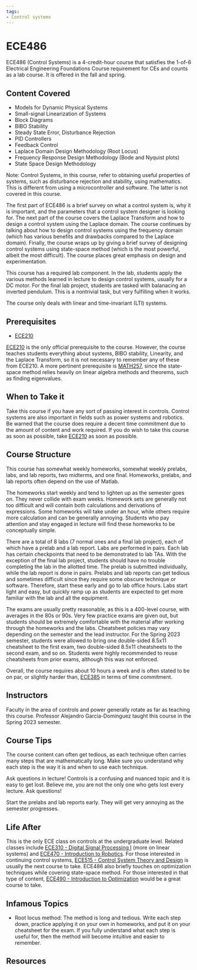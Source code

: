```yaml
---
tags:
- Control systems
---
```

# ECE486

ECE486 (Control Systems) is a 4-credit-hour course that satisfies the 1-of-6 Electrical Engineering Foundations Course requirement for CEs and counts as a lab course. It is offered in the fall and spring.

## Content Covered

- Models for Dynamic Physical Systems
- Small-signal Linearization of Systems
- Block Diagrams
- BIBO Stability
- Steady State Error, Disturbance Rejection
- PID Controllers
- Feedback Control
- Laplace Domain Design Methodology (Root Locus)
- Frequency Response Design Methodology (Bode and Nyquist plots)
- State Space Design Methodology

Note: Control Systems, in this course, refer to obtaining useful properties of systems, such as disturbance rejection and stability, using mathematics. This is different from using a microcontroller and software. The latter is not covered in this course.

The first part of ECE486 is a brief survey on what a control system is, why it is important, and the parameters that a control system designer is looking for. The next part of the course covers the Laplace Transform and how to design a control system using the Laplace domain. The course continues by talking about how to design control systems using the frequency domain (which has various benefits and drawbacks compared to the Laplace domain). Finally, the course wraps up by giving a brief survey of designing control systems using state-space method (which is the most powerful, albeit the most difficult). The course places great emphasis on design and experimentation.

This course has a required lab component. In the lab, students apply the various methods learned in lecture to design control systems, usually for a DC motor. For the final lab project, students are tasked with balanacing an inverted pendulum. This is a nontrivial task, but very fulfilling when it works.

The course only deals with linear and time-invariant (LTI) systems.

## Prerequisites

- [ECE210](ECE210.md)

[ECE210](ECE210.md) is the only official prerequisite to the course. However, the course teaches students everything about systems, BIBO stability, Linearity, and the Laplace Transform, so it is not necessary to remember any of these from ECE210. A more pertinent prerequisite is [MATH257](../MATH%20Course%20Offerings/MATH257.md), since the state-space method relies heavily on linear algebra methods and theorems, such as finding eigenvalues.

## When to Take it

Take this course if you have any sort of passing interest in controls. Control systems are also important in fields such as power systems and robotics. Be warned that the course does require a decent time commitment due to the amount of content and work required. If you do wish to take this course as soon as possible, take [ECE210](ECE210.md) as soon as possible.

## Course Structure

This course has somewhat weekly homeworks, somewhat weekly prelabs, labs, and lab reports, two midterms, and one final. Homeworks, prelabs, and lab reports often depend on the use of Matlab.

The homeworks start weekly and tend to lighten up as the semester goes on. They never collide with exam weeks. Homework sets are generally not too difficult and will contain both calculations and derivations of expressions. Some homeworks will take under an hour, while others require more calculation and can be generally annoying. Students who pay attention and stay engaged in lecture will find these homeworks to be conceptually simple.

There are a total of 8 labs (7 normal ones and a final lab project), each of which have a prelab and a lab report. Labs are performed in pairs. Each lab has certain checkpoints that need to be demonstrated to lab TAs. With the exception of the final lab project, students should have no trouble completing the lab in the allotted time. The prelab is submitted individually, while the lab report is done in pairs. Prelabs and lab reports can get tedious and sometimes difficult since they require some obscure technique or software. Therefore, start these early and go to lab office hours. Labs start light and easy, but quickly ramp up as students are expected to get more familiar with the lab and all the equipment.

The exams are usually pretty reasonable, as this is a 400-level course, with averages in the 80s or 90s. Very few practice exams are given out, but students should be extremely comfortable with the material after working through the homeworks and the labs. Cheatsheet policies may vary depending on the semester and the lead instructor. For the Spring 2023 semester, students were allowed to bring one double-sided 8.5x11 cheatsheet to the first exam, two double-sided 8.5x11 cheatsheets to the second exam, and so on. Students were highly recommended to reuse cheatsheets from prior exams, although this was not enforced.

Overall, the course requires about 10 hours a week and is often stated to be on par, or slightly harder than, [ECE385](ECE385.md) in terms of time commitment.

## Instructors

Faculty in the area of controls and power generally rotate as far as teaching this course. Professor Alejandro Garcia-Dominguez taught this course in the Spring 2023 semester.

## Course Tips

The course content can often get tedious, as each technique often carries many steps that are mathematically long. Make sure you understand why each step is the way it is and when to use each technique.

Ask questions in lecture! Controls is a confusing and nuanced topic and it is easy to get lost. Believe me, you are not the only one who gets lost every lecture. Ask questions!

Start the prelabs and lab reports early. They will get very annoying as the semester progresses.

## Life After

This is the only ECE class on controls at the undergraduate level. Related classes include [ECE310 - Digital Signal Processing I](ECE310.md) (more on linear systems) and [ECE470 - Introduction to Robotics](ECE470.md). For those interested in continuing control systems, [ECE515 - Control System Theory and Design](ECE515.md) is usually the next course to take. ECE486 also briefly touches on optimization techniques while covering state-space method. For those interested in that type of content, [ECE490 - Introduction to Optimization](ECE490.md) would be a great course to take.

## Infamous Topics

- Root locus method: The method is long and tedious. Write each step down, practice applying it on your own in homeworks, and put it on your cheatsheet for the exam. If you fully understand what each step is useful for, then the method will become intuitive and easier to remember.

## Resources

